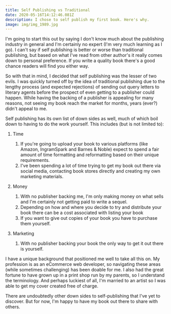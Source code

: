 ```yaml
---
title: Self Publishing vs Traditional
date: 2020-05-16T14:12:46.081Z
description: I chose to self publish my first book. Here's why.
image: img/img_1989.jpg
---
```

I'm going to start this out by saying I don't know much about the publishing industry in general and I'm certainly no expert (I'm very much learning as I go). I can't say if self publishing is better or worse than traditional publishing, but based on what I've read from other author's it really comes down to personal preference. If you write a quality book there's a good chance readers will find you either way.

So with that in mind, I decided that self publishing was the lesser of two evils. I was quickly turned off by the idea of traditional publishing due to the lengthy process (and expected rejections) of sending out query letters to literary agents before the prospect of even getting to a publisher could happen. While having the backing of a publisher is appealing for many reasons, not seeing my book reach the market for months, years (ever?) didn't appeal to me.

Self publishing has its own list of down sides as well, much of which boil down to having to do the work yourself. This includes (but is not limited to):

1. Time

   1. If you're going to upload your book to various platforms (like Amazon, IngramSpark and Barnes & Noble) expect to spend a fair amount of time formatting and reformatting based on their unique requirements.
   2. I've been spending a lot of time trying to get my book out there via social media, contacting book stores directly and creating my own marketing materials.
2. Money

   1. With no publisher backing me, I'm only making money on what sells and I'm certainly not getting paid to write a sequel.
   2. Depending on how and where you decide to try and distribute your book there can be a cost associated with listing your book
   3. If you want to give out copies of your book you have to purchase them yourself.
3. Marketing

   1. With no publisher backing your book the only way to get it out there is yourself.

I have a unique background that positioned me well to take all this on. My profession is as an eCommerce web developer, so navigating these areas (while sometimes challenging) has been doable for me. I also had the great fortune to have grown up in a print shop run by my parents, so I understand the terminology. And perhaps luckiest of all, I'm married to an artist so I was able to get my cover created free of charge.

There are undoubtedly other down sides to self-publishing that I've yet to discover. But for now, I'm happy to have my book out there to share with others.